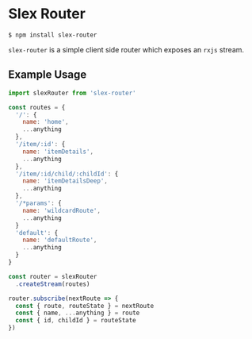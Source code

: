 # Slex Router

```
$ npm install slex-router
```

`slex-router` is a simple client side router which exposes an `rxjs` stream.

## Example Usage

```javascript
import slexRouter from 'slex-router'

const routes = {
  '/': {
    name: 'home',
    ...anything
  },
  '/item/:id': {
    name: 'itemDetails',
    ...anything
  },
  '/item/:id/child/:childId': {
    name: 'itemDetailsDeep',
    ...anything
  },
  '/*params': {
    name: 'wildcardRoute',
    ...anything
  }
  'default': {
    name: 'defaultRoute',
    ...anything
  }
}

const router = slexRouter
  .createStream(routes)

router.subscribe(nextRoute => {
  const { route, routeState } = nextRoute
  const { name, ...anything } = route
  const { id, childId } = routeState
})
```